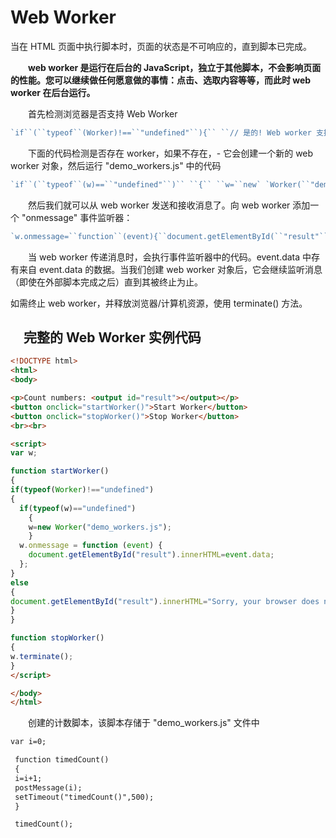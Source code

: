 # Web Worker

当在 HTML 页面中执行脚本时，页面的状态是不可响应的，直到脚本已完成。

　　**web worker 是运行在后台的 JavaScript，独立于其他脚本，不会影响页面的性能。您可以继续做任何愿意做的事情：点击、选取内容等等，而此时 web worker 在后台运行。**

　　首先检测浏览器是否支持 Web Worker

```js
`if``(``typeof``(Worker)!==``"undefined"``){`` ``// 是的! Web worker 支持!`` ``// 一些代码.....`` ``}``else``{`` ``// //抱歉! Web Worker 不支持`` ``}`
```

　　下面的代码检测是否存在 worker，如果不存在，- 它会创建一个新的 web worker 对象，然后运行 "demo_workers.js" 中的代码

```js
`if``(``typeof``(w)==``"undefined"``)`` ``{`` ``w=``new` `Worker(``"demo_workers.js"``);`` ``}`
```

 

　　然后我们就可以从 web worker 发送和接收消息了。向 web worker 添加一个 "onmessage" 事件监听器：

```js
`w.onmessage=``function``(event){``document.getElementById(``"result"``).innerHTML=event.data;``};`
```

　　当 web worker 传递消息时，会执行事件监听器中的代码。event.data 中存有来自 event.data 的数据。当我们创建 web worker 对象后，它会继续监听消息（即使在外部脚本完成之后）直到其被终止为止。

如需终止 web worker，并释放浏览器/计算机资源，使用 terminate() 方法。

## 　完整的 Web Worker 实例代码

```html
<!DOCTYPE html>
<html>
<body>

<p>Count numbers: <output id="result"></output></p>
<button onclick="startWorker()">Start Worker</button> 
<button onclick="stopWorker()">Stop Worker</button>
<br><br>

<script>
var w;

function startWorker()
{
if(typeof(Worker)!=="undefined")
{
  if(typeof(w)=="undefined")
    {
    w=new Worker("demo_workers.js");
    }
  w.onmessage = function (event) {
    document.getElementById("result").innerHTML=event.data;
  };
}
else
{
document.getElementById("result").innerHTML="Sorry, your browser does not support Web Workers...";
}
}

function stopWorker()
{ 
w.terminate();
}
</script>

</body>
</html>
```



　　创建的计数脚本，该脚本存储于 "demo_workers.js" 文件中

```html
var i=0;

 function timedCount()
 {
 i=i+1;
 postMessage(i);
 setTimeout("timedCount()",500);
 }

 timedCount(); 
```